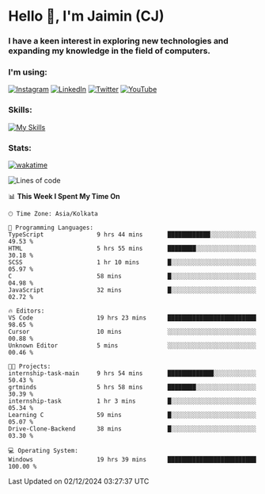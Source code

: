 <h1>Hello 👋, I'm Jaimin (CJ)</h1>
<h3>I have a keen interest in exploring new technologies and expanding my knowledge in the field of computers.</h3>

<h3 align="left"> I'm using: </h3>

[![Instagram](https://img.shields.io/badge/Instagram-%23E4405F.svg?style=for-the-badge&logo=Instagram&logoColor=white)](https://instagram.com/jaimin_chovatia) [![LinkedIn](https://img.shields.io/badge/linkedin-%230077B5.svg?style=for-the-badge&logo=linkedin&logoColor=white)](https://www.linkedin.com/in/jaimin-chovatia-691b8b29a) [![Twitter](https://img.shields.io/badge/Twitter-%231DA1F2.svg?style=for-the-badge&logo=Twitter&logoColor=white)](https://twitter.com/jaimin_chovatia) [![YouTube](https://img.shields.io/badge/YouTube-%23FF0000.svg?style=for-the-badge&logo=YouTube&logoColor=white)](https://youtube.com/@cjcreations5172) 

**<h3 align="left">Skills:</h3>**

[![My Skills](https://skillicons.dev/icons?i=ts,js,java,py,react,nextjs,nodejs,postgres,mongodb,git)](https://skillicons.dev)

<!---
 **<h3 align="left">🏆 Achievements:</h3>**
 [![An image of @jaimin25's Holopin badges, which is a link to view their full Holopin profile](https://holopin.me/jaimin25)](https://holopin.io/@jaimin25)
-->

**<h3 align="left">Stats:</h3>**

[![wakatime](https://wakatime.com/badge/user/b2a7cf30-099b-4a62-be11-c3b7dc700323.svg)](https://wakatime.com/@b2a7cf30-099b-4a62-be11-c3b7dc700323)

<!--START_SECTION:waka-->
![Lines of code](https://img.shields.io/badge/From%20Hello%20World%20I%27ve%20Written-1.0%20million%20lines%20of%20code-blue)

📊 **This Week I Spent My Time On** 

```text
🕑︎ Time Zone: Asia/Kolkata

💬 Programming Languages: 
TypeScript               9 hrs 44 mins       ████████████░░░░░░░░░░░░░   49.53 % 
HTML                     5 hrs 55 mins       ████████░░░░░░░░░░░░░░░░░   30.18 % 
SCSS                     1 hr 10 mins        █░░░░░░░░░░░░░░░░░░░░░░░░   05.97 % 
C                        58 mins             █░░░░░░░░░░░░░░░░░░░░░░░░   04.98 % 
JavaScript               32 mins             █░░░░░░░░░░░░░░░░░░░░░░░░   02.72 % 

🔥 Editors: 
VS Code                  19 hrs 23 mins      █████████████████████████   98.65 % 
Cursor                   10 mins             ░░░░░░░░░░░░░░░░░░░░░░░░░   00.88 % 
Unknown Editor           5 mins              ░░░░░░░░░░░░░░░░░░░░░░░░░   00.46 % 

🐱‍💻 Projects: 
internship-task-main     9 hrs 54 mins       █████████████░░░░░░░░░░░░   50.43 % 
grtminds                 5 hrs 58 mins       ████████░░░░░░░░░░░░░░░░░   30.39 % 
internship-task          1 hr 3 mins         █░░░░░░░░░░░░░░░░░░░░░░░░   05.34 % 
Learning C               59 mins             █░░░░░░░░░░░░░░░░░░░░░░░░   05.07 % 
Drive-Clone-Backend      38 mins             █░░░░░░░░░░░░░░░░░░░░░░░░   03.30 % 

💻 Operating System: 
Windows                  19 hrs 39 mins      █████████████████████████   100.00 % 
```


 Last Updated on 02/12/2024 03:27:37 UTC
<!--END_SECTION:waka-->
